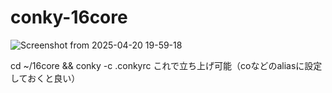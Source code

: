 # conky-16core

![Screenshot from 2025-04-20 19-59-18](https://github.com/user-attachments/assets/cab980a8-b5ff-4cda-97e1-48d2ddf1460e)

cd ~/16core && conky -c .conkyrc
これで立ち上げ可能（coなどのaliasに設定しておくと良い）
